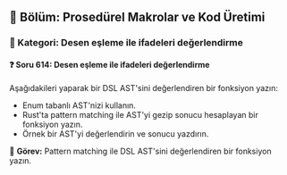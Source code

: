 ## 📘 Bölüm: Prosedürel Makrolar ve Kod Üretimi  
### 🔹 Kategori: Desen eşleme ile ifadeleri değerlendirme  
#### ❓ Soru 614: Desen eşleme ile ifadeleri değerlendirme

Aşağıdakileri yaparak bir DSL AST'sini değerlendiren bir fonksiyon yazın:

- Enum tabanlı AST'nizi kullanın.
- Rust'ta pattern matching ile AST'yi gezip sonucu hesaplayan bir fonksiyon yazın.
- Örnek bir AST'yi değerlendirin ve sonucu yazdırın.

🔧 **Görev:** Pattern matching ile DSL AST'sini değerlendiren bir fonksiyon yazın.
